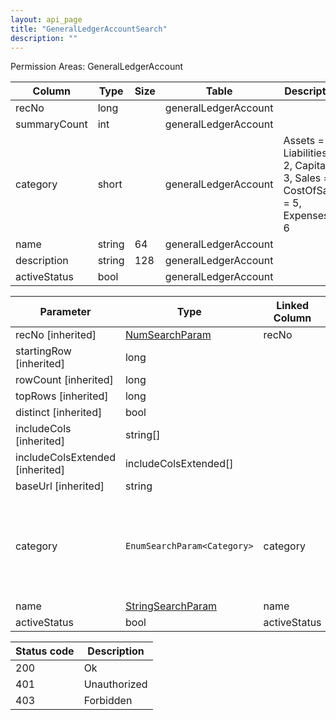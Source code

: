 ```yaml
---
layout: api_page
title: "GeneralLedgerAccountSearch"
description: ""
---
```




Permission Areas: GeneralLedgerAccount

| Column | Type | Size | Table | Description |
| ------ | ---- | ---- | ----- | ----------- |
| recNo | long |  | generalLedgerAccount | 
| summaryCount | int |  | generalLedgerAccount | 
| category | short |  | generalLedgerAccount | Assets = 1, Liabilities = 2, Capital = 3, Sales = 4, CostOfSales = 5, Expenses = 6
| name | string | 64 | generalLedgerAccount | 
| description | string | 128 | generalLedgerAccount | 
| activeStatus | bool |  | generalLedgerAccount | 

| Parameter | Type | Linked Column | Description |
| --------- | ---- | ------------- | ----------- |
| recNo [inherited] | [NumSearchParam](NumSearchParam) | recNo | 
| startingRow [inherited] | long |  | 
| rowCount [inherited] | long |  | 
| topRows [inherited] | long |  | 
| distinct [inherited] | bool |  | 
| includeCols [inherited] | string[] |  | 
| includeColsExtended [inherited] | includeColsExtended[] |  | 
| baseUrl [inherited] | string |  | 
| category | `EnumSearchParam<Category>` | category | Assets = 1, Liabilities = 2, Capital = 3, Sales = 4, CostOfSales = 5, Expenses = 6
| name | [StringSearchParam](StringSearchParam) | name | 
| activeStatus | bool | activeStatus | 

| Status code | Description |
| ----------- | ----------- |
| 200 | Ok |
| 401 | Unauthorized |
| 403 | Forbidden |


